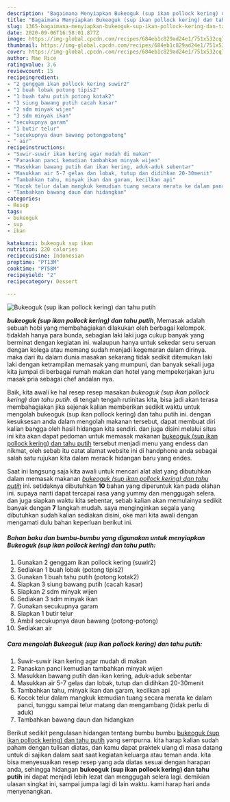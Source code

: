 ```yaml
---
description: "Bagaimana Menyiapkan Bukeoguk (sup ikan pollock kering) dan tahu putih, Bisa Manjain Lidah"
title: "Bagaimana Menyiapkan Bukeoguk (sup ikan pollock kering) dan tahu putih, Bisa Manjain Lidah"
slug: 1365-bagaimana-menyiapkan-bukeoguk-sup-ikan-pollock-kering-dan-tahu-putih-bisa-manjain-lidah
date: 2020-09-06T16:58:01.877Z
image: https://img-global.cpcdn.com/recipes/684eb1c829ad24e1/751x532cq70/bukeoguk-sup-ikan-pollock-kering-dan-tahu-putih-foto-resep-utama.jpg
thumbnail: https://img-global.cpcdn.com/recipes/684eb1c829ad24e1/751x532cq70/bukeoguk-sup-ikan-pollock-kering-dan-tahu-putih-foto-resep-utama.jpg
cover: https://img-global.cpcdn.com/recipes/684eb1c829ad24e1/751x532cq70/bukeoguk-sup-ikan-pollock-kering-dan-tahu-putih-foto-resep-utama.jpg
author: Mae Rice
ratingvalue: 3.6
reviewcount: 15
recipeingredient:
- "2 genggam ikan pollock kering suwir2"
- "1 buah lobak potong tipis2"
- "1 buah tahu putih potong kotak2"
- "3 siung bawang putih cacah kasar"
- "2 sdm minyak wijen"
- "3 sdm minyak ikan"
- "secukupnya garam"
- "1 butir telur"
- "secukupnya daun bawang potongpotong"
- " air"
recipeinstructions:
- "Suwir-suwir ikan kering agar mudah di makan"
- "Panaskan panci kemudian tambahkan minyak wijen"
- "Masukkan bawang putih dan ikan kering, aduk-aduk sebentar"
- "Masukkan air 5-7 gelas dan lobak, tutup dan didihkan 20-30menit"
- "Tambahkan tahu, minyak ikan dan garam, kecilkan api"
- "Kocok telur dalam mangkuk kemudian tuang secara merata ke dalam panci, tunggu sampai telur matang dan mengambang (tidak perlu di aduk)"
- "Tambahkan bawang daun dan hidangkan"
categories:
- Resep
tags:
- bukeoguk
- sup
- ikan

katakunci: bukeoguk sup ikan 
nutrition: 220 calories
recipecuisine: Indonesian
preptime: "PT13M"
cooktime: "PT58M"
recipeyield: "2"
recipecategory: Dessert

---
```



![Bukeoguk (sup ikan pollock kering) dan tahu putih](https://img-global.cpcdn.com/recipes/684eb1c829ad24e1/751x532cq70/bukeoguk-sup-ikan-pollock-kering-dan-tahu-putih-foto-resep-utama.jpg)

<b><i>bukeoguk (sup ikan pollock kering) dan tahu putih</i></b>, Memasak adalah sebuah hobi yang membahagiakan dilakukan oleh berbagai kelompok. tidaklah hanya para bunda, sebagian laki laki juga cukup banyak yang berminat dengan kegiatan ini. walaupun hanya untuk sekedar seru seruan dengan kolega atau memang sudah menjadi kegemaran dalam dirinya. maka dari itu dalam dunia masakan sekarang tidak sedikit ditemukan laki laki dengan ketrampilan memasak yang mumpuni, dan banyak sekali juga kita jumpai di berbagai rumah makan dan hotel yang mempekerjakan juru masak pria sebagai chef andalan nya.



Baik, kita awali ke hal resep resep masakan <i>bukeoguk (sup ikan pollock kering) dan tahu putih</i>. di tengah tengah rutinitas kita, bisa jadi akan terasa membahagiakan jika sejenak kalian memberikan sedikit waktu untuk mengolah bukeoguk (sup ikan pollock kering) dan tahu putih ini. dengan kesuksesan anda dalam mengolah makanan tersebut, dapat membuat diri kalian bangga oleh hasil hidangan kita sendiri. dan juga disini melalui situs ini kita akan dapat pedoman untuk memasak makanan <u>bukeoguk (sup ikan pollock kering) dan tahu putih</u> tersebut menjadi menu yang endess dan nikmat, oleh sebab itu catat alamat website ini di handphone anda sebagai salah satu rujukan kita dalam meracik hidangan baru yang endes.


Saat ini langsung saja kita awali untuk mencari alat alat yang dibutuhkan dalam memasak makanan <u><i>bukeoguk (sup ikan pollock kering) dan tahu putih</i></u> ini. setidaknya dibutuhkan <b>10</b> bahan yang diperuntuk kan pada olahan ini. supaya nanti dapat tercapai rasa yang yummy dan menggugah selera. dan juga siapkan waktu kita sebentar, sebab kalian akan memulainya sedikit banyak dengan <b>7</b> langkah mudah. saya menginginkan segala yang dibutuhkan sudah kalian sediakan disini, oke mari kita awali dengan mengamati dulu bahan keperluan berikut ini.

<!--inarticleads1-->

##### Bahan baku dan bumbu-bumbu yang digunakan untuk menyiapkan Bukeoguk (sup ikan pollock kering) dan tahu putih:

1. Gunakan 2 genggam ikan pollock kering (suwir2)
1. Sediakan 1 buah lobak (potong tipis2)
1. Gunakan 1 buah tahu putih (potong kotak2)
1. Siapkan 3 siung bawang putih (cacah kasar)
1. Siapkan 2 sdm minyak wijen
1. Sediakan 3 sdm minyak ikan
1. Gunakan secukupnya garam
1. Siapkan 1 butir telur
1. Ambil secukupnya daun bawang (potong-potong)
1. Sediakan  air




<!--inarticleads2-->

##### Cara mengolah Bukeoguk (sup ikan pollock kering) dan tahu putih:

1. Suwir-suwir ikan kering agar mudah di makan
1. Panaskan panci kemudian tambahkan minyak wijen
1. Masukkan bawang putih dan ikan kering, aduk-aduk sebentar
1. Masukkan air 5-7 gelas dan lobak, tutup dan didihkan 20-30menit
1. Tambahkan tahu, minyak ikan dan garam, kecilkan api
1. Kocok telur dalam mangkuk kemudian tuang secara merata ke dalam panci, tunggu sampai telur matang dan mengambang (tidak perlu di aduk)
1. Tambahkan bawang daun dan hidangkan




Berikut sedikit pengulasan hidangan tentang bumbu bumbu <u>bukeoguk (sup ikan pollock kering) dan tahu putih</u> yang sempurna. kita harap kalian sudah paham dengan tulisan diatas, dan kamu dapat praktek ulang di masa datang untuk di sajikan dalam saat saat kegiatan keluarga atau teman anda. kita bisa menyesuaikan resep resep yang ada diatas sesuai dengan harapan anda, sehingga hidangan <b>bukeoguk (sup ikan pollock kering) dan tahu putih</b> ini dapat menjadi lebih lezat dan menggugah selera lagi. demikian ulasan singkat ini, sampai jumpa lagi di lain waktu. kami harap hari anda menyenangkan.
